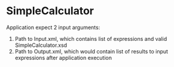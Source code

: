 # SimpleCalculator
Application expect 2 input arguments:
1) Path to Input.xml, which contains list of expressions and valid SimpleCalculator.xsd
2) Path to Output.xml, which would contain list of results to input expressions after application execution